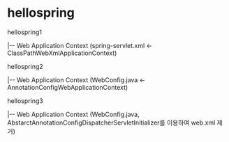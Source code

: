 # hellospring

hellospring1

   |-- Web  Application Context 
      (spring-servlet.xml <- ClassPathWebXmlApplicationContext)

 hellospring2
 
   |-- Web  Application Context 
      (WebConfig.java <- AnnotationConfigWebApplicationContext)

hellospring3

   |-- Web  Application Context
      (WebConfig.java, AbstarctAnnotationConfigDispatcherServletInitializer를 이용하여 web.xml 제거)
